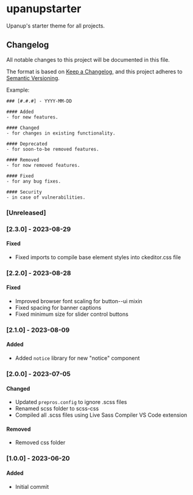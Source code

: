 # upanupstarter

Upanup's starter theme for all projects.

## Changelog

All notable changes to this project will be documented in this file.

The format is based on [Keep a Changelog](https://keepachangelog.com/en/1.1.0/), and this project adheres to [Semantic Versioning](https://semver.org/spec/v2.0.0.html).

Example:

```
### [#.#.#] - YYYY-MM-DD

#### Added
- for new features.

#### Changed
- for changes in existing functionality.

#### Deprecated
- for soon-to-be removed features.

#### Removed
- for now removed features.

#### Fixed
- for any bug fixes.

#### Security
- in case of vulnerabilities.
```

### [Unreleased]

### [2.3.0] - 2023-08-29

#### Fixed
- Fixed imports to compile base element styles into ckeditor.css file

### [2.2.0] - 2023-08-28

#### Fixed
- Improved browser font scaling for button--ui mixin
- Fixed spacing for banner captions
- Fixed minimum size for slider control buttons

### [2.1.0] - 2023-08-09

#### Added
- Added `notice` library for new "notice" component

### [2.0.0] - 2023-07-05

#### Changed
- Updated `prepros.config` to ignore .scss files
- Renamed scss folder to scss-css
- Compiled all .scss files using Live Sass Compiler VS Code extension

#### Removed
- Removed css folder

### [1.0.0] - 2023-06-20

#### Added
- Initial commit